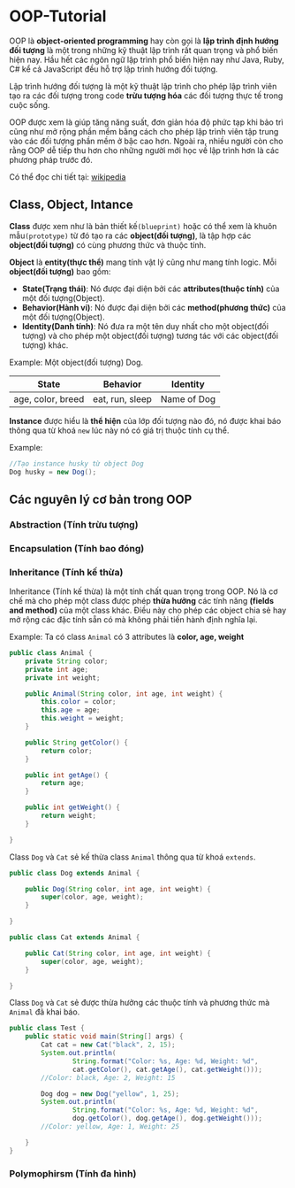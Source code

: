 # OOP-Tutorial
OOP là **object-oriented programming** hay còn gọi là **lập trình định hướng đối tượng** là một trong những kỹ thuật lập trình rất quan trọng và phổ biến hiện nay. Hầu hết các ngôn ngữ lập trình phổ biến hiện nay như Java, Ruby, C# kể cả JavaScript đều hỗ trợ lập trình hướng đối tượng.

Lập trình hướng đối tượng là một kỹ thuật lập trình cho phép lập trình viên tạo ra các đối tượng trong code **trừu tượng hóa** các đối tượng thực tế trong cuộc sống.

OOP được xem là giúp tăng năng suất, đơn giản hóa độ phức tạp khi bảo trì cũng như mở rộng phần mềm bằng cách cho phép lập trình viên tập trung vào các đối tượng phần mềm ở bậc cao hơn. Ngoài ra, nhiều người còn cho rằng OOP dễ tiếp thu hơn cho những người mới học về lập trình hơn là các phương pháp trước đó.

Có thể đọc chi tiết tại: [wikipedia](https://vi.wikipedia.org/wiki/Lập_trình_hướng_đối_tượng)

## Class, Object, Intance
**Class** được xem như là bản thiết kế```(blueprint)``` hoặc có thể xem là khuôn mẫu```(prototype)``` từ đó tạo ra các **object(đối tượng)**, là tập hợp các **object(đối tượng)** có cùng phương thức và thuộc tính.

**Object** là **entity(thực thể)** mang tính vật lý cũng như mang tính logic. Mỗi **object(đối tượng)** bao gồm:
- **State(Trạng thái)**: Nó được đại diện bởi các **attributes(thuộc tính)** của một đối tượng(Object).
- **Behavior(Hành vi)**: Nó được đại diện bởi các **method(phương thức)** của một đối tượng(Object).
- **Identity(Danh tính)**: Nó đưa ra một tên duy nhất cho một object(đối tượng) và cho phép một object(đối tượng) tương tác với các object(đối tượng) khác.

Example: Một object(đối tượng) Dog.

State | Behavior | Identity
------------ | ------------- | -------------
age, color, breed | eat, run, sleep | Name of Dog

**Instance** được hiểu là **thể hiện** của lớp đối tượng nào đó, nó được khai báo thông qua từ khoá ```new``` lúc này nó có giá trị thuộc tính cụ thể.

Example:
```java
//Tạo instance husky từ object Dog
Dog husky = new Dog();
``` 

## Các nguyên lý cơ bản trong OOP
### Abstraction (Tính trừu tượng)
### Encapsulation (Tính bao đóng)
### Inheritance (Tính kế thừa)
Inheritance (Tính kế thừa) là một tính chất quan trọng trong OOP. Nó là cơ chế mà cho phép một class được phép **thừa hưởng** các tính năng **(fields and method)** của một class khác.  Điều này cho phép các object chia sẻ hay mở rộng các đặc tính sẵn có mà không phải tiến hành định nghĩa lại.

Example:
Ta có class ```Animal``` có 3 attributes là **color, age, weight**

```java
public class Animal {
	private String color;
	private int age;
	private int weight;

	public Animal(String color, int age, int weight) {
		this.color = color;
		this.age = age;
		this.weight = weight;
	}

	public String getColor() {
		return color;
	}

	public int getAge() {
		return age;
	}

	public int getWeight() {
		return weight;
	}

}
```

Class ```Dog``` và ```Cat``` sẻ kế thừa class ```Animal``` thông qua từ khoá ```extends```.

```java 
public class Dog extends Animal {

	public Dog(String color, int age, int weight) {
		super(color, age, weight);
	}

}
```

```java
public class Cat extends Animal {

	public Cat(String color, int age, int weight) {
		super(color, age, weight);
	}

}
```

Class ```Dog``` và ```Cat``` sẻ được thừa hưởng các thuộc tính và phương thức mà ```Animal``` đã khai báo.

```java
public class Test {
	public static void main(String[] args) {
		Cat cat = new Cat("black", 2, 15);
		System.out.println(
				String.format("Color: %s, Age: %d, Weight: %d",
				cat.getColor(), cat.getAge(), cat.getWeight()));
		//Color: black, Age: 2, Weight: 15

		Dog dog = new Dog("yellow", 1, 25);
		System.out.println(
				String.format("Color: %s, Age: %d, Weight: %d",
				dog.getColor(), dog.getAge(), dog.getWeight()));
		//Color: yellow, Age: 1, Weight: 25

	}
}

```


### Polymophirsm (Tính đa hình)


